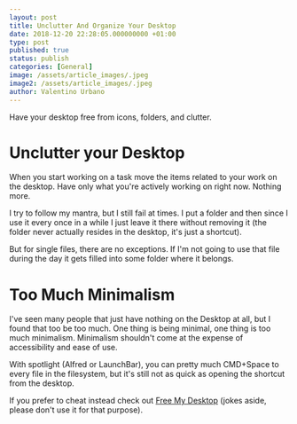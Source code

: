 ```yaml
---
layout: post
title: Unclutter And Organize Your Desktop
date: 2018-12-20 22:28:05.000000000 +01:00
type: post
published: true
status: publish
categories: [General]
image: /assets/article_images/.jpeg
image2: /assets/article_images/.jpeg
author: Valentino Urbano
---
```


Have your desktop free from icons, folders, and clutter.

# Unclutter your Desktop

When you start working on a task move the items related to your work on the desktop. Have only what you're actively working on right now. Nothing more.

I try to follow my mantra, but I still fail at times. I put a folder and then since I use it every once in a while I just leave it there without removing it (the folder never actually resides in the desktop, it's just a shortcut).

But for single files, there are no exceptions. If I'm not going to use that file during the day it gets filled into some folder where it belongs.

# Too Much Minimalism

I've seen many people that just have nothing on the Desktop at all, but I found that too be too much. One thing is being minimal, one thing is too much minimalism. Minimalism shouldn't come at the expense of accessibility and ease of use.

With spotlight (Alfred or LaunchBar), you can pretty much CMD+Space to every file in the filesystem, but it's still not as quick as opening the shortcut from the desktop.

If you prefer to cheat instead check out [Free My Desktop][0] (jokes aside, please don't use it for that purpose).

[0]: http://www.valentinourbano.com/Free-my-desktop-mac-app.html
